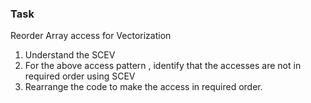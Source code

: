 ### Task
Reorder Array access for Vectorization
1. Understand the SCEV
2. For the above access pattern , identify that the accesses are not in required order using SCEV
3. Rearrange the code to make the access in required order.